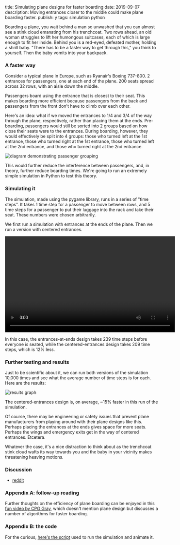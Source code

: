 title: Simulating plane designs for faster boarding
date: 2019-09-07
description: Moving entrances closer to the middle could make plane boarding faster.
publish: y
tags: simulation python

Boarding a plane, you wait behind a man so unwashed that you can almost see a stink cloud emanating from his trenchcoat. Two rows ahead, an old woman struggles to lift her humongous suitcases, each of which is large enough to fit her inside. Behind you is a red-eyed, defeated mother, holding a shrill baby. "There has to be a faster way to get through this," you think to yourself. Then the baby vomits into your backpack.

### A faster way
Consider a typical plane in Europe, such as Ryanair's Boeing 737-800. 2 entrances for passengers, one at each end of the plane. 200 seats spread across 32 rows, with an aisle down the middle.

Passengers board using the entrance that is closest to their seat. This makes boarding more efficient because passengers from the back and passengers from the front don't have to climb over each other.

Here's an idea: what if we moved the entrances to 1/4 and 3/4 of the way through the plane, respectively, rather than placing them at the ends. Pre-boarding, passengers would still be sorted into 2 groups based on how close their seats were to the entrances. During boarding, however, they would effectively be split into 4 groups: those who turned left at the 1st entrance, those who turned right at the 1st entrance, those who turned left at the 2nd entrance, and those who turned right at the 2nd entrance.

<img src="{{ url_for('static', filename='img/plane-boarding/plane-design.png') }}"
     alt="diagram demonstrating passenger grouping"
     class="centered">

This would further reduce the interference between passengers, and, in theory, further reduce boarding times. We're going to run an extremely simple simulation in Python to test this theory.

### Simulating it
The simulation, made using the pygame library, runs in a series of "time steps". It takes 1 time step for a passenger to move between rows, and 5 time steps for a passenger to put their luggage into the rack and take their seat. These numbers were chosen arbitrarily.

We first run a simulation with entrances at the ends of the plane. Then we run a version with centered entrances.

<video width="560" height="315" class="centered" controls>
    <source src="{{ url_for('static', filename='video/plane-boarding/simulation.mp4') }}" type="video/mp4">
</video>

In this case, the entrances-at-ends design takes 239 time steps before everyone is seated, while the centered-entrances design takes 209 time steps, which is 12% less.

### Further testing and results
Just to be scientific about it, we can run both versions of the simulation 10,000 times and see what the average number of time steps is for each. Here are the results:

<img src="{{ url_for('static', filename='img/plane-boarding/plane-simulation-results-graph.png') }}"
     alt="results graph"
     class="centered">

The centered-entrances design is, on average, ~15% faster in this run of the simulation.

Of course, there may be engineering or safety issues that prevent plane manufacturers from playing around with their plane designs like this. Perhaps placing the entrances at the ends gives space for more seats. Perhaps the wings and emergency exits get in the way of centered entrances. Etcetera.

Whatever the case, it's a nice distraction to think about as the trenchcoat stink cloud wafts its way towards you and the baby in your vicinity makes threatening heaving motions.

### Discussion
* [reddit](https://www.reddit.com/r/programming/comments/d1wljy/simulating_plane_designs_for_faster_boarding/)

### Appendix A: follow-up reading
Further thoughts on the efficiency of plane boarding can be enjoyed in this [fun video by CPG Gray](https://www.youtube.com/watch?v=oAHbLRjF0vo), which doesn't mention plane design but discusses a number of algorithms for faster boarding.

### Appendix B: the code
For the curious, [here's the script](https://github.com/Kevinpgalligan/KevingalWebsite/blob/master/experiments/plane-boarding/plane-boarding.py) used to run the simulation and animate it.

